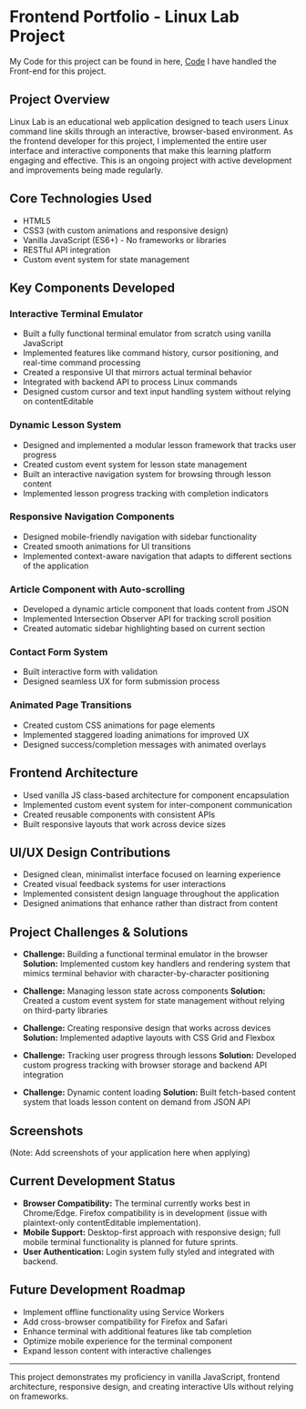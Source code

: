 # Frontend Portfolio - Linux Lab Project
My Code for this project can be found in here, [Code](https://github.com/rene2412/Linux-Lab/tree/617a73294c3f34171faecf3eb24ab28df4d0ba99/src) I have handled the Front-end for this project.

## Project Overview
Linux Lab is an educational web application designed to teach users Linux command line skills through an interactive, browser-based environment. As the frontend developer for this project, I implemented the entire user interface and interactive components that make this learning platform engaging and effective. This is an ongoing project with active development and improvements being made regularly.

## Core Technologies Used
- HTML5
- CSS3 (with custom animations and responsive design)
- Vanilla JavaScript (ES6+) - No frameworks or libraries
- RESTful API integration
- Custom event system for state management

## Key Components Developed

### Interactive Terminal Emulator
- Built a fully functional terminal emulator from scratch using vanilla JavaScript
- Implemented features like command history, cursor positioning, and real-time command processing
- Created a responsive UI that mirrors actual terminal behavior
- Integrated with backend API to process Linux commands
- Designed custom cursor and text input handling system without relying on contentEditable

### Dynamic Lesson System
- Designed and implemented a modular lesson framework that tracks user progress
- Created custom event system for lesson state management
- Built an interactive navigation system for browsing through lesson content
- Implemented lesson progress tracking with completion indicators

### Responsive Navigation Components
- Designed mobile-friendly navigation with sidebar functionality
- Created smooth animations for UI transitions
- Implemented context-aware navigation that adapts to different sections of the application

### Article Component with Auto-scrolling
- Developed a dynamic article component that loads content from JSON
- Implemented Intersection Observer API for tracking scroll position
- Created automatic sidebar highlighting based on current section

### Contact Form System
- Built interactive form with validation
- Designed seamless UX for form submission process

### Animated Page Transitions
- Created custom CSS animations for page elements
- Implemented staggered loading animations for improved UX
- Designed success/completion messages with animated overlays

## Frontend Architecture
- Used vanilla JS class-based architecture for component encapsulation
- Implemented custom event system for inter-component communication
- Created reusable components with consistent APIs
- Built responsive layouts that work across device sizes

## UI/UX Design Contributions
- Designed clean, minimalist interface focused on learning experience
- Created visual feedback systems for user interactions
- Implemented consistent design language throughout the application
- Designed animations that enhance rather than distract from content

## Project Challenges & Solutions
- **Challenge:** Building a functional terminal emulator in the browser
  **Solution:** Implemented custom key handlers and rendering system that mimics terminal behavior with character-by-character positioning
  
- **Challenge:** Managing lesson state across components
  **Solution:** Created a custom event system for state management without relying on third-party libraries
  
- **Challenge:** Creating responsive design that works across devices
  **Solution:** Implemented adaptive layouts with CSS Grid and Flexbox
  
- **Challenge:** Tracking user progress through lessons
  **Solution:** Developed custom progress tracking with browser storage and backend API integration
  
- **Challenge:** Dynamic content loading 
  **Solution:** Built fetch-based content system that loads lesson content on demand from JSON API

## Screenshots
(Note: Add screenshots of your application here when applying)

## Current Development Status
- **Browser Compatibility:** The terminal currently works best in Chrome/Edge. Firefox compatibility is in development (issue with plaintext-only contentEditable implementation).
- **Mobile Support:** Desktop-first approach with responsive design; full mobile terminal functionality is planned for future sprints.
- **User Authentication:** Login system fully styled and integrated with backend.

## Future Development Roadmap
- Implement offline functionality using Service Workers
- Add cross-browser compatibility for Firefox and Safari
- Enhance terminal with additional features like tab completion
- Optimize mobile experience for the terminal component
- Expand lesson content with interactive challenges

---

This project demonstrates my proficiency in vanilla JavaScript, frontend architecture, responsive design, and creating interactive UIs without relying on frameworks.
